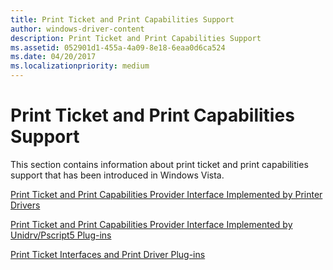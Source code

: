 ```yaml
---
title: Print Ticket and Print Capabilities Support
author: windows-driver-content
description: Print Ticket and Print Capabilities Support
ms.assetid: 052901d1-455a-4a09-8e18-6eaa0d6ca524
ms.date: 04/20/2017
ms.localizationpriority: medium
---
```


# Print Ticket and Print Capabilities Support


This section contains information about print ticket and print capabilities support that has been introduced in Windows Vista.

[Print Ticket and Print Capabilities Provider Interface Implemented by Printer Drivers](print-ticket-and-print-capabilities-provider-interface-implemented-by-.md)

[Print Ticket and Print Capabilities Provider Interface Implemented by Unidrv/Pscript5 Plug-ins](print-ticket-and-print-capabilities-provider-interface-implemented-by-.md)

[Print Ticket Interfaces and Print Driver Plug-ins](print-ticket-interfaces-and-print-driver-plug-ins.md)

 

 




